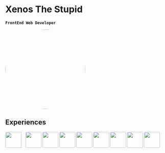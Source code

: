 # Xenos The Stupid

**`FrontEnd Web Developer`**

  <img src="https://avatars.githubusercontent.com/u/123704726?v=4" style='width:250px;height:250px;border-radius:99999px;' />
  
  ## Experiences
  
  <img align='left' src="https://cdn.jsdelivr.net/gh/devicons/devicon@latest/icons/react/react-original.svg" style='width:50px;height:50px;border-radius:3px;padding-right:10px;' />
  <img align='left' src="https://cdn.jsdelivr.net/gh/devicons/devicon@latest/icons/javascript/javascript-original.svg" style='width:50px;height:50px;border-radius:3px' />
  <img align='left' src="https://cdn.jsdelivr.net/gh/devicons/devicon@latest/icons/typescript/typescript-original.svg" style='width:50px;height:50px;border-radius:3px' />
  <img align='left' src="https://cdn.jsdelivr.net/gh/devicons/devicon@latest/icons/graphql/graphql-plain.svg" style='width:50px;height:50px;border-radius:3px' />
  <img align='left' src="https://cdn.jsdelivr.net/gh/devicons/devicon@latest/icons/nextjs/nextjs-original.svg" style='width:50px;height:50px;border-radius:3px'  />
  <img align='left' src="https://cdn.jsdelivr.net/gh/devicons/devicon@latest/icons/css3/css3-original.svg" style='width:50px;height:50px;border-radius:3px'   />
  <img align='left' src="https://cdn.jsdelivr.net/gh/devicons/devicon@latest/icons/tailwindcss/tailwindcss-original.svg" style='width:50px;height:50px;border-radius:3px' />
  <img align='left' src="https://cdn.jsdelivr.net/gh/devicons/devicon@latest/icons/git/git-original.svg" style='width:50px;height:50px;border-radius:3px' />
  <img align='left' src="https://cdn.jsdelivr.net/gh/devicons/devicon@latest/icons/github/github-original.svg" style='width:50px;height:50px;border-radius:3px' />

